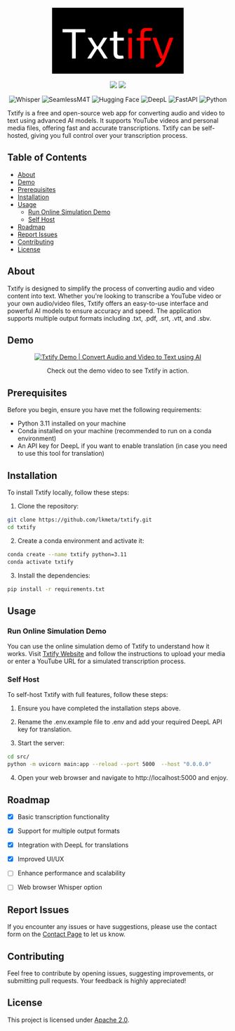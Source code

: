 <div align="center">

<p align="center"> <img src="https://github.com/lkmeta/txtify/blob/main/static/Txtify.png" width="300px"></p>

[![](https://img.shields.io/github/license/lkmeta/txtify?colorB=ff0000)](https://github.com/lkmeta/txtify/blob/main/LICENSE) 
[![](https://img.shields.io/badge/Open_Source-brightgreen.svg?colorB=ff0000)](https://github.com/lkmeta/Txtify)

</div>

<div align="center">
  <p>
    <img src="https://img.shields.io/badge/ASR-Whisper-1f425f.svg" alt="Whisper">
    <img src="https://img.shields.io/badge/ASR-SeamlessM4T-1f425f.svg" alt="SeamlessM4T">
    <img src="https://img.shields.io/badge/Hugging_Face-1f425f.svg" alt="Hugging Face">
    <img src="https://img.shields.io/badge/Translation-DeepL-1f425f.svg" alt="DeepL">
    <img src="https://img.shields.io/badge/FastAPI-1f425f.svg" alt="FastAPI">
    <img src="https://img.shields.io/badge/Python-1f425f.svg" alt="Python">
  </p>
</div>


Txtify is a free and open-source web app for converting audio and video to text using advanced AI models. It supports YouTube videos and personal media files, offering fast and accurate transcriptions. Txtify can be self-hosted, giving you full control over your transcription process.

  
## Table of Contents

- [About](#about)
- [Demo](#demo)
- [Prerequisites](#prerequisites)
- [Installation](#installation)
- [Usage](#usage)
  - [Run Online Simulation Demo](#run-online-simulation-demo)
  - [Self Host](#self-host)
- [Roadmap](#roadmap)
- [Report Issues](#report-issues)
- [Contributing](#contributing)
- [License](#license)

## About

Txtify is designed to simplify the process of converting audio and video content into text. Whether you're looking to transcribe a YouTube video or your own audio/video files, Txtify offers an easy-to-use interface and powerful AI models to ensure accuracy and speed. The application supports multiple output formats including .txt, .pdf, .srt, .vtt, and .sbv.

## Demo


<div align="center">

[![Txtify Demo | Convert Audio and Video to Text using AI](https://markdown-videos-api.jorgenkh.no/url?url=https%3A%2F%2Fwww.youtube.com%2Fwatch%3Fv%3Dwha6_4zyXXo)](https://www.youtube.com/watch?v=wha6_4zyXXo)

Check out the demo video to see Txtify in action.

</div>

## Prerequisites

Before you begin, ensure you have met the following requirements:

- Python 3.11 installed on your machine
- Conda installed on your machine (recommended to run on a conda environment)
- An API key for DeepL if you want to enable translation (in case you need to use this tool for translation)

## Installation

To install Txtify locally, follow these steps:

1. Clone the repository:
 ```sh
 git clone https://github.com/lkmeta/txtify.git
 cd txtify
 ```

2. Create a conda environment and activate it:

  ```sh
  conda create --name txtify python=3.11
  conda activate txtify
  ```

3. Install the dependencies:

```sh
pip install -r requirements.txt
```

## Usage

### Run Online Simulation Demo
You can use the online simulation demo of Txtify to understand how it works. Visit [Txtify Website](https://txtify-web.vercel.app/) and follow the instructions to upload your media or enter a YouTube URL for a simulated transcription process.

### Self Host

To self-host Txtify with full features, follow these steps:

1. Ensure you have completed the installation steps above.

2. Rename the .env.example file to .env and add your required DeepL API key for translation.

3. Start the server:
```sh
cd src/
python -m uvicorn main:app --reload --port 5000  --host "0.0.0.0"
```

4. Open your web browser and navigate to http://localhost:5000 and enjoy.

## Roadmap

- [x] Basic transcription functionality
- [x] Support for multiple output formats
- [x] Integration with DeepL for translations
- [x] Improved UI/UX
- [ ] Enhance performance and scalability
- [ ] Web browser Whisper option


## Report Issues

If you encounter any issues or have suggestions, please use the contact form on the [Contact Page](https://txtify-web.vercel.app/contact) to let us know.


## Contributing
Feel free to contribute by opening issues, suggesting improvements, or submitting pull requests. Your feedback is highly appreciated!

## License
This project is licensed under [Apache 2.0](https://github.com/lkmeta/Txtify/blob/main/LICENSE).
